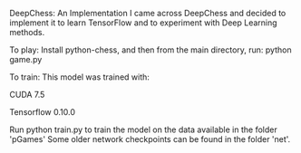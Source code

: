 DeepChess: An Implementation
I came across DeepChess and decided to implement it to learn TensorFlow and to experiment with Deep Learning methods.

To play: Install python-chess, and then from the main directory, run: python game.py

To train: This model was trained with:

CUDA 7.5

Tensorflow 0.10.0

Run python train.py to train the model on the data available in the folder 'pGames' Some older network checkpoints can be found in the folder 'net'.
